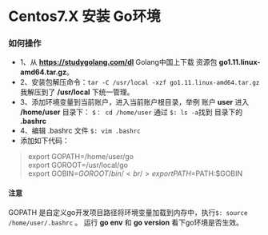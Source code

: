 # Centos7.X 安装 Go环境

### 如何操作
* 1、从 **https://studygolang.com/dl** Golang中国上下载 资源包 **go1.11.linux-amd64.tar.gz**。
* 2、安装包解压命令：`tar -C /usr/local -xzf go1.11.linux-amd64.tar.gz`  我解压到了 **/usr/local** 下统一管理。
* 3、添加环境变量到当前账户，进入当前账户根目录，举例 账户 **user**  进入  **/home/user** 目录下： `$： cd /home/user` 通过 `$: ls -a`找到 目录下的 **.bashrc** 
* 4、编辑 .bashrc 文件 `$: vim .bashrc`
* 添加如下代码：
> export GOPATH=/home/user/go<br/>
export GOROOT=/usr/local/go<br/>
export GOBIN=$GOROOT/bin/<br/>
export PATH=$PATH:$GOBIN<br/>

#### 注意
GOPATH 是自定义go开发项目路径将环境变量加载到内存中，执行`$: source /home/user/.bashrc` 。
运行 **go env**  和 **go version** 看下go环境是否生效。

